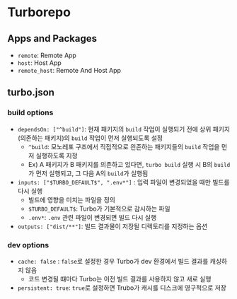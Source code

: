 # Turborepo

## Apps and Packages

- `remote`:  Remote App
- `host`: Host App
- `remote_host`: Remote And Host App


## turbo.json
### build options

- `dependsOn: ["^build"]`: 현재 패키지의 `build` 작업이 실행되기 전에 상위 패키지(의존하는 패키지)의 `build` 작업이 먼저 실행되도록 설정
  - `^build`: 모노레포 구조에서 직접적으로 읜존하는 패키지들의 `build` 작업을 먼저 실행하도록 지정
  - Ex) A 패키지가 B 패키지를 의존하고 있다면, `turbo build` 실행 시 B의 `build`가 먼저 실행되고, 그 다음 A의 `build`가 실행됨
- `inputs: ["$TURBO_DEFAULT$", ".env*"]` : 입력 파일이 변경되었을 때만 빌드를 다시 실행
  - 빌드에 영향을 미치는 파일을 정의
  - `$TURBO_DEFAULT$`: Turbo가 기본적으로 감시하는 파일
  - `.env*`: `.env` 관련 파일이 변경되면 빌드 다시 실행
- `outputs: ["dist/**"]`: 빌드 결과물이 저장될 디렉토리를 지정하는 옵션

### dev options

- `cache: false` : `false`로 설정한 경우 Turbo가 dev 환경에서 빌드 결과를 캐싱하지 않음
  - 코드 변경될 떄마다 Turbo는 이전 빌드 결과를 사용하지 않고 새로 실행
- `persistent: true`: `true`로 설정하면 Trubo가 캐시를 디스크에 영구적으로 저장
